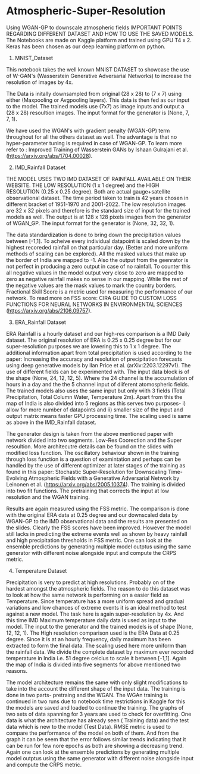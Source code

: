 # Atmospheric-Super-Resolution
Using WGAN-GP to downscale atmospheric fields
IMPORTANT POINTS REGARDING DIFFERENT DATASET AND HOW TO USE THE SAVED MODELS. The Notebooks are made on Kaggle platform and trained using GPU T4 x 2. Keras has been chosen as our deep learning platform on python.

1) MNIST_Dataset

This notebook takes the well known MNIST DATASET to showcase the use of W-GAN's (Wasserstein Generative Adversarial Networks) to increase the resolution of images by 4x.

The Data is initally downsampled from original (28 x 28) to (7 x 7) using either (Maxpooling or Avgpooling layers). This data is then fed as our input to the model. The trained models use (7x7) as image inputs and output a (28 x 28) resoultion images. The input format for the generator is (None, 7, 7, 1). 

We have used the WGAN's with gradient penalty (WGAN-GP) term throughout for all the others dataset as well. The advantage is that no hyper-parameter tuning is required in case of WGAN-GP. To learn more refer to : Improved Training of Wasserstein GANs by Ishaan Gulrajani et al. (https://arxiv.org/abs/1704.00028).


2) IMD_Rainfall Dataset

THE MODEL USES TWO IMD DATASET OF RAINFALL AVAILABLE ON THEIR WEBSITE. THE LOW RESOLUTION (1 x 1 degree) and the HIGH RESOLUTION (0.25 x 0.25 degree). Both are actual gauge+satellite observational dataset. The time period taken to train is 42 years chosen in different bracket of 1951-1970 and 2001-2022. The low resolution images are 32 x 32 pixels and therefore is the standard size of input for the trained models as well. The output is at 128 x 128 pixels images from the generator of WGAN_GP. The input format for the generator is (None, 32, 32, 1).

The data standardization is done to bring down the precipitation values between [-1,1]. To acheive every individual datapoint is scaled down by the highest recoreded rainfall on that particular day. (Better and more uniform methods of scaling can be explored). All the masked values that make up the border of India are mapped to -1. Also the output from the geenrator is not perfect in producing a zero output in case of no rainfall. To counter this all negative values in the model output very close to zero are mapped to zero as negative rainfall makes no sense in our mapping. While the rest of the negative values are the mask values to mark the country borders. Fractional Skill Score is a metric used for measuring the performance of our network. To read more on FSS score: CIRA GUIDE TO CUSTOM LOSS FUNCTIONS FOR NEURAL NETWORKS IN ENVIRONMENTAL SCIENCES (https://arxiv.org/abs/2106.09757).


3) ERA_Rainfall Dataset

ERA Rainfall is a hourly dataset and our high-res comparison is a IMD Daily dataset. The original resolution of ERA is 0.25 x 0.25 degree but for our super-resolution purposes we are lowering this to 1 x 1 degree. The additional information apart from total precipitation is used according to the paper: Increasing the accuracy and resolution of precipitation forecasts using deep generative models by Ilan Price et al. (arXiv:2203.12297v1). The use of different fields can be experimented with. The input data block is of the shape (None, 24, 12, 12, 5). Where the 24 channel is the accumulation of hours in a day and the the 5 channel input of diiferent atomospheric fields. The trained models also uses the same input but only wiith 3 fields (Total Precipitation, Total Column Water, Temperature 2m). Apart from this the map of India is also divided into 5 regions as this serves two purposes- i) allow for more number of datapoints and ii) smaller size of the input and output matrix means faster GPU processing time. The scaling used is same as above in the IMD_Rainfall dataset.

The generator design is taken from the above mentioned paper with network divided into two segments. Low-Res Coorection and the Super resoultion. More architecutre details can be found on the slides with modified loss function. The oscillatory behaviour shown in the training through loss function is a question of examintation and perhaps can be handled by the use of different optimizer at later stages of the training as found in this paper: Stochastic Super-Resolution for Downscaling Time-Evolving Atmospheric Fields with a Generative Adversarial Network by Leinonen et al. (https://arxiv.org/abs/2005.10374). The training is divided into two fit functions. The pretraining that corrects the input at low resolution and the WGAN training. 

Results are again measured using the FSS metric. The comparison is done with the original ERA data at 0.25 degree and our downscaled data by WGAN-GP to the IMD observational data and the results are presented on the slides. Clearly the FSS scores have been improved. However the model still lacks in predicting the extreme events well as shown by heavy rainfall and high precipitation thresholds in FSS metric. One can look at the ensemble predictions by generating multiple model outptus using the same generator with different noise alongside input and compute the CRPS metric. 

4) Temperature Dataset 

Precipitation is very to predict at high resolutions. Probably on of the hardest amongst the atmospheric fields. The reason to do this dataset was to look at how the same network is performing on a easier field as Temperature. Since temperature has a more uniform spread and gradual variations and low chances of extreme events it is an ideal method to test against a new model. The task here is again super-resolution by 4x. And this time IMD Maximum temperature daily data is used as input to the model. The input to the generator and the trained models is of shape (None, 12, 12, 1). The High resolution comparison used is the ERA Data at 0.25 degree. Since it is at an hourly frequency, daily maximum has been extracted to form the final data. The scaling used here more uniform than the rainfall data. We divide the complete dataset by maximum ever recorded temperature in India i.e. 51 degree celcius to scale it between [-1,1]. Again the map of India is divided into five segments for above mentioned two reasons. 

The model architecture remains the same with only slight modifications to take into the account the different shape of the input data. The training is done in two parts- pretraing and the WGAN. The WGAn training is continued in two runs due to notebook time restrictions in Kaggle for this the models are saved and loaded to continue the training. The graphs of two sets of data spanning for 3 years are used to check for overfitting. One data is what the architecture has already seen ( Training data) and the test data which is new to the model (Test Data). RMSE metric is used to compare the performance of the model on both of them. And from the graph it can be seem that the error follows similar trends indicating that it can be run for few nore epochs as both are showing a decreasing trend. Again one can look at the ensemble predictions by generating multiple model outptus using the same generator with different noise alongside input and compute the CRPS metric.

